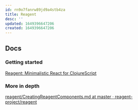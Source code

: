 ```yaml
---
id: rn9o7fanrw89jd9a4stb4za
title: Reagent
desc: ''
updated: 1649396647206
created: 1649396647206
---
```


## Docs

### Getting started

[Reagent: Minimalistic React for ClojureScript](http://reagent-project.github.io/)

### More in depth

[reagent/CreatingReagentComponents.md at master · reagent-project/reagent](https://github.com/reagent-project/reagent/blob/master/doc/CreatingReagentComponents.md)
